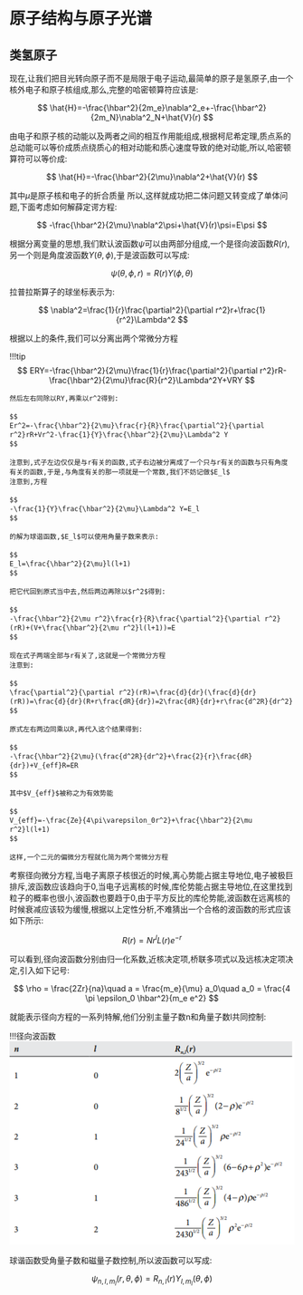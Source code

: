 # 原子结构与原子光谱
## 类氢原子
现在,让我们把目光转向原子而不是局限于电子运动,最简单的原子是氢原子,由一个核外电子和原子核组成,那么,完整的哈密顿算符应该是:

$$
\hat{H}=-\frac{\hbar^2}{2m_e}\nabla^2_e+-\frac{\hbar^2}{2m_N}\nabla^2_N+\hat{V}(r)
$$

由电子和原子核的动能以及两者之间的相互作用能组成,根据柯尼希定理,质点系的总动能可以等价成质点绕质心的相对动能和质心速度导致的绝对动能,所以,哈密顿算符可以等价成:

$$
\hat{H}=-\frac{\hbar^2}{2\mu}\nabla^2+\hat{V}(r)
$$

其中$\mu$是原子核和电子的折合质量
所以,这样就成功把二体问题又转变成了单体问题,下面考虑如何解薛定谔方程:

$$
-\frac{\hbar^2}{2\mu}\nabla^2\psi+\hat{V}(r)\psi=E\psi
$$

根据分离变量的思想,我们默认波函数$\psi$可以由两部分组成,一个是径向波函数$R(r)$,另一个则是角度波函数$Y(\theta,\phi)$,于是波函数可以写成:

$$
\psi(\theta,\phi,r)=R(r)Y(\phi,\theta)
$$

拉普拉斯算子的球坐标表示为:

$$
\nabla^2=\frac{1}{r}\frac{\partial^2}{\partial r^2}r+\frac{1}{r^2}\Lambda^2
$$

根据以上的条件,我们可以分离出两个常微分方程

!!!tip
    $$
    ERY=-\frac{\hbar^2}{2\mu}\frac{1}{r}\frac{\partial^2}{\partial r^2}rR-\frac{\hbar^2}{2\mu}\frac{R}{r^2}\Lambda^2Y+VRY
    $$

    然后左右同除以RY,再乘以r^2得到:

    $$
    Er^2=-\frac{\hbar^2}{2\mu}\frac{r}{R}\frac{\partial^2}{\partial r^2}rR+Vr^2-\frac{1}{Y}\frac{\hbar^2}{2\mu}\Lambda^2 Y
    $$

    注意到,式子左边仅仅是与r有关的函数,式子右边被分离成了一个只与r有关的函数与只有角度有关的函数,于是,与角度有关的那一项就是一个常数,我们不妨记做$E_l$
    注意到,方程

    $$
    -\frac{1}{Y}\frac{\hbar^2}{2\mu}\Lambda^2 Y=E_l
    $$

    的解为球谐函数,$E_l$可以使用角量子数来表示:

    $$
    E_l=\frac{\hbar^2}{2\mu}l(l+1)
    $$

    把它代回到原式当中去,然后两边再除以$r^2$得到:

    $$
    -\frac{\hbar^2}{2\mu r^2}\frac{r}{R}\frac{\partial^2}{\partial r^2}(rR)+(V+\frac{\hbar^2}{2\mu r^2}l(l+1))=E
    $$

    现在式子两端全部与r有关了,这就是一个常微分方程
    注意到:

    $$
    \frac{\partial^2}{\partial r^2}(rR)=\frac{d}{dr}(\frac{d}{dr}(rR))=\frac{d}{dr}(R+r\frac{dR}{dr})=2\frac{dR}{dr}+r\frac{d^2R}{dr^2}
    $$

    原式左右两边同乘以R,再代入这个结果得到:

    $$
    -\frac{\hbar^2}{2\mu}(\frac{d^2R}{dr^2}+\frac{2}{r}\frac{dR}{dr})+V_{eff}R=ER
    $$

    其中$V_{eff}$被称之为有效势能

    $$
    V_{eff}=-\frac{Ze}{4\pi\varepsilon_0r^2}+\frac{\hbar^2}{2\mu r^2}l(l+1)
    $$

    这样,一个二元的偏微分方程就化简为两个常微分方程

考察径向微分方程,当电子离原子核很近的时候,离心势能占据主导地位,电子被极巨排斥,波函数应该趋向于0,当电子远离核的时候,库伦势能占据主导地位,在这里找到粒子的概率也很小,波函数也要趋于0,由于平方反比的库伦势能,波函数在远离核的时候衰减应该较为缓慢,根据以上定性分析,不难猜出一个合格的波函数的形式应该如下所示:

$$
R(r)=Nr^lL(r)e^{-r}
$$

可以看到,径向波函数分别由归一化系数,近核决定项,桥联多项式以及远核决定项决定,引入如下记号:

$$
\rho = \frac{2Zr}{na}\quad
a = \frac{m_e}{\mu} a_0\quad
a_0 = \frac{4 \pi \epsilon_0 \hbar^2}{m_e e^2}
$$

就能表示径向方程的一系列特解,他们分别主量子数n和角量子数l共同控制:

!!!径向波函数
    ![alt text](image-4.png)

球谐函数受角量子数和磁量子数控制,所以波函数可以写成:

$$
\psi_{n,l,m_l}(r,\theta,\phi) = R_{n,l}(r) Y_{l,m_l}(\theta,\phi)
$$


